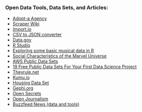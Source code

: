 <h3>Open Data Tools, Data Sets, and Articles:</h3>

<ul>
<li><a href="http://adopta.agency/">Adopt-a Agency</a></li>
<li><a href="https://scraperwiki.com/">Scraper Wiki</a></li>
<li><a href="https://www.import.io/">Import.io</a></li>
<li><a href="http://kinlane.github.io/csv-converter/">CSV to JSON converter</a></li>
<li><a href="https://www.data.gov/">Data.gov</a></li>
<li><a href="https://www.rstudio.com/products/rstudio/">R Studio</a></li>
<li><a href="http://kris.shaffermusic.com/2016/05/exploring-some-basic-musical-data-in-R/">Exploring some basic musical data in R</a></li>
<li><a href="http://bioinfo.uib.es/~joemiro/marvel.html">Social Characteristics of the Marvel Universe</a></li>
<li><a href="https://aws.amazon.com/datasets/">AWS Public Data Sets</a></li>
<li><a href="https://www.springboard.com/blog/free-public-data-sets-data-science-project/">19 Free Public Data Sets For Your First Data Science Project</a></li>
<li><a href="http://www.theyrule.net/drupal/">Theyrule.net</a></li>
<li><a href="https://kumu.io">Kumu.io</a></li>
<li><a href="https://archive.ics.uci.edu/ml/datasets/Housing">Housing Data Set</a></li>
<li><a href="https://gephi.org/">Gephi.org</a></li>
<li><a href="http://www.opensecrets.org/">Open Secrets</a></li>
<li><a href="https://github.com/showcases/open-journalism">Open Journalism</a></li>
<li><a href="https://github.com/BuzzFeedNews">Buzzfeed News (data and tools)</a></li>
</ul>





